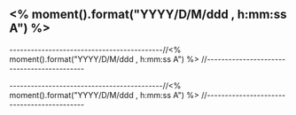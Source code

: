 
## <% moment().format("YYYY/D/M/ddd ,  h:mm:ss A") %>
-------------------------------------------//<% moment().format("YYYY/D/M/ddd ,  h:mm:ss A") %> //-------------------------------------------

-------------------------------------------//<% moment().format("YYYY/D/M/ddd ,  h:mm:ss A") %> //-------------------------------------------